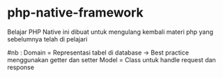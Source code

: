 # php-native-framework
Belajar PHP Native
ini dibuat untuk mengulang kembali materi php yang sebelumnya telah di pelajari

#nb : 
Domain = Representasi tabel di database 
        -> Best practice menggunakan getter dan setter
Model = Class untuk handle request dan response
